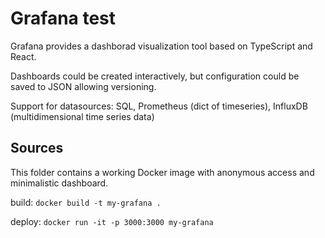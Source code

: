 # Grafana test

Grafana provides a dashborad visualization tool based on TypeScript and React.

Dashboards could be created interactively, but configuration could be saved to JSON
allowing versioning.

Support for datasources: SQL, Prometheus (dict of timeseries), InfluxDB (multidimensional time series data)

## Sources
This folder contains a working Docker image with anonymous access
and minimalistic dashboard.

build:
`docker build -t my-grafana .`

deploy:
`docker run -it -p 3000:3000 my-grafana`

